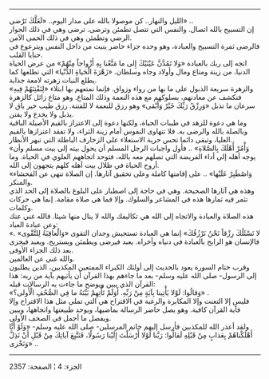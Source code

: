 ------------------------------------------------------------------------

الليل والنهار.. كن موصولا بالله على مدار اليوم.. «لَعَلَّكَ تَرْضى» ..  
إن التسبيح بالله اتصال. والنفس التي تتصل تطمئن وترضى. ترضى وهي في ذلك
الجوار الرضي وتطمئن وهي في ذلك الحمى الآمن.  
فالرضى ثمرة التسبيح والعبادة، وهو وحده جزاء حاضر ينبت من داخل النفس
ويترعوع في حنايا القلب.  
اتجه إلى ربك بالعبادة «وَلا تَمُدَّنَّ عَيْنَيْكَ إِلى ما مَتَّعْنا بِهِ أَزْواجاً مِنْهُمْ» من
عرض الحياة الدنيا، من زينة ومتاع ومال وأولاد وجاه وسلطان. «زَهْرَةَ الْحَياةِ
الدُّنْيا» التي تطلعها كما يطلع النبات زهرته لامعة جذابة.  
والزهرة سريعة الذبول على ما بها من رواء وزواق. فإنما نمتعهم بها ابتلاء
«لِنَفْتِنَهُمْ فِيهِ» فنكشف عن معادنهم، بسلوكهم مع هذه النعمة وذلك المتاع. وهو
متاع زائل كالزهرة سرعان ما تذبل «وَرِزْقُ رَبِّكَ خَيْرٌ وَأَبْقى» وهو رزق للنعمة لا
للفتنة. رزق طيب خير باق لا يذبل ولا يخدع ولا يفتن.  
وما هي دعوة للزهد في طيبات الحياة، ولكنها دعوة إلى الاعتزاز بالقيم
الأصيلة الباقية وبالصلة بالله والرضى به. فلا تتهاوى النفوس أمام زينة
الثراء، ولا تفقد اعتزازها بالقيم العليا، وتبقى دائما تحس حرية الاستعلاء
على الزخارف الباطلة التي تبهر الأنظار..  
«وَأْمُرْ أَهْلَكَ بِالصَّلاةِ» .. فأول واجبات الرجل المسلم أن يحول بيته إلى بيت
مسلم وأن يوجه أهله إلى أداء الفريضة التي تصلهم معه بالله، فتوحد اتجاههم
العلوي في الحياة. وما أروح الحياة في ظلال بيت أهله كلهم يتجهون إلى
الله.  
«وَاصْطَبِرْ عَلَيْها» .. على إقامتها كاملة وعلى تحقيق آثارها. إن الصلاة تنهى عن
الفحشاء والمنكر.  
وهذه هي آثارها الصحيحة. وهي في حاجة إلى اصطبار على البلوغ بالصلاة إلى
الحد الذي تثمر فيه ثمارها هذه في المشاعر والسلوك. وإلا فما هي صلاة
مقامة. إنما هي حركات وكلمات.  
هذه الصلاة والعبادة والاتجاه إلى الله هي تكاليفك والله لا ينال منها
شيئا. فالله غني عنك وعن عبادة العباد:  
«لا نَسْئَلُكَ رِزْقاً نَحْنُ نَرْزُقُكَ» إنما هي العبادة تستجيش وجدان التقوى «وَالْعاقِبَةُ
لِلتَّقْوى» . فالإنسان هو الرابح بالعبادة في دنياه وأخراه. يعبد فيرضى ويطمئن
ويستريح. ويعبد فيجزى بعد ذلك الجزاء الأوفى.  
والله غني عن العالمين.  
وقرب ختام السورة يعود بالحديث إلى أولئك الكبراء الممتعين المكذبين، الذين
يطلبون إلى الرسول- صلى الله عليه وسلم- بعد ما جاءهم بهذا القرآن أن
يأتيهم بآية من ربه: هذا القرآن الذي يبين ويوضح ما جاءت به الرسالات
قبله:  
«وَقالُوا: لَوْلا يَأْتِينا بِآيَةٍ مِنْ رَبِّهِ. أَوَلَمْ تَأْتِهِمْ بَيِّنَةُ ما فِي الصُّحُفِ الْأُولى؟»
.  
فليس إلا التعنت وإلا المكابرة والرغبة في الاقتراح هي التي تملي مثل هذا
الاقتراح وإلا فآية القرآن كافية. وهو يصل حاضر الرسالة بماضيها، ويوحد
طبيعتها واتجاهها، ويبين ويفصل ما أجمل في الصحف الأولى.  
ولقد أعذر الله للمكذبين فأرسل إليهم خاتم المرسلين- صلى الله عليه وسلم-
«وَلَوْ أَنَّا أَهْلَكْناهُمْ بِعَذابٍ مِنْ قَبْلِهِ لَقالُوا: رَبَّنا لَوْلا أَرْسَلْتَ إِلَيْنا رَسُولًا،
فَنَتَّبِعَ آياتِكَ مِنْ قَبْلِ أَنْ نَذِلَّ وَنَخْزى» ..

------------------------------------------------------------------------

الجزء: 4 ¦ الصفحة: 2357
